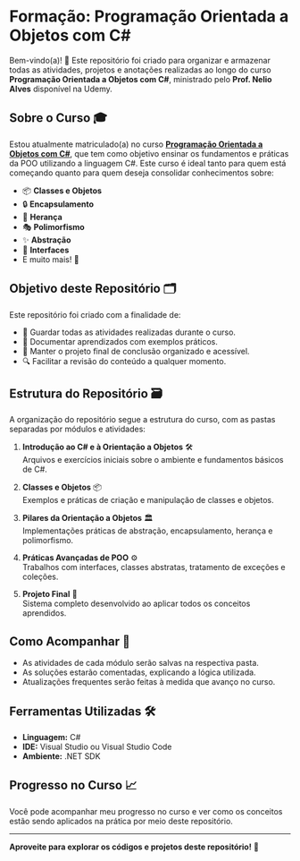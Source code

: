 # Formação: Programação Orientada a Objetos com C#  

Bem-vindo(a)! 👋 Este repositório foi criado para organizar e armazenar todas as atividades, projetos e anotações realizadas ao longo do curso **Programação Orientada a Objetos com C#**, ministrado pelo **Prof. Nelio Alves** disponível na Udemy.

## Sobre o Curso 🎓  
Estou atualmente matriculado(a) no curso **[Programação Orientada a Objetos com C#](https://www.udemy.com/course/programacao-orientada-a-objetos-csharp/)**, que tem como objetivo ensinar os fundamentos e práticas da POO utilizando a linguagem C#. Este curso é ideal tanto para quem está começando quanto para quem deseja consolidar conhecimentos sobre:

- 📦 **Classes e Objetos**  
- 🔒 **Encapsulamento**  
- 🧬 **Herança**  
- 🎭 **Polimorfismo**  
- ✨ **Abstração**  
- 🧩 **Interfaces**  
- E muito mais! 🚀  

## Objetivo deste Repositório 🗂️  
Este repositório foi criado com a finalidade de:  

- 💾 Guardar todas as atividades realizadas durante o curso.  
- 📝 Documentar aprendizados com exemplos práticos.  
- 📁 Manter o projeto final de conclusão organizado e acessível.  
- 🔍 Facilitar a revisão do conteúdo a qualquer momento.  

## Estrutura do Repositório 🗃️  
A organização do repositório segue a estrutura do curso, com as pastas separadas por módulos e atividades:  

1. **Introdução ao C# e à Orientação a Objetos** 🛠️  
   Arquivos e exercícios iniciais sobre o ambiente e fundamentos básicos de C#.  

2. **Classes e Objetos** 📦  
   Exemplos e práticas de criação e manipulação de classes e objetos.  

3. **Pilares da Orientação a Objetos** 🏛️  
   Implementações práticas de abstração, encapsulamento, herança e polimorfismo.  

4. **Práticas Avançadas de POO** ⚙️  
   Trabalhos com interfaces, classes abstratas, tratamento de exceções e coleções.  

5. **Projeto Final** 🏁  
   Sistema completo desenvolvido ao aplicar todos os conceitos aprendidos.  

## Como Acompanhar 👣  
- As atividades de cada módulo serão salvas na respectiva pasta.  
- As soluções estarão comentadas, explicando a lógica utilizada.  
- Atualizações frequentes serão feitas à medida que avanço no curso.  

## Ferramentas Utilizadas 🛠️  
- **Linguagem:** C#  
- **IDE:** Visual Studio ou Visual Studio Code  
- **Ambiente:** .NET SDK  

## Progresso no Curso 📈  
Você pode acompanhar meu progresso no curso e ver como os conceitos estão sendo aplicados na prática por meio deste repositório.  

---

**Aproveite para explorar os códigos e projetos deste repositório!** 🚀  